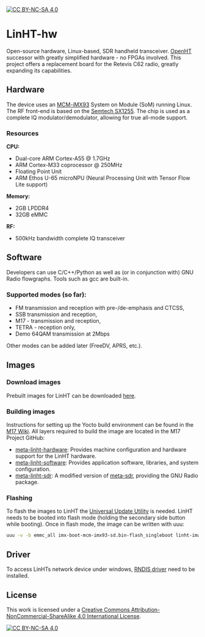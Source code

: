 [![CC BY-NC-SA 4.0][cc-by-nc-sa-shield]][cc-by-nc-sa]

# LinHT-hw
Open-source hardware, Linux-based, SDR handheld transceiver. [OpenHT](https://github.com/M17-Project/OpenHT-hw) successor with greatly simplified hardware - no FPGAs involved.
This project offers a replacement board for the Retevis C62 radio, greatly expanding its capabilities.

## Hardware
The device uses an [MCM-iMX93](https://www.compulab.com/products/computer-on-modules/mcm-imx93-nxp-i-mx-93-som-smd-system-on-module) System on Module (SoM) running Linux. The RF front-end is based on the [Semtech SX1255](https://www.semtech.com/products/wireless-rf/lora-core/sx1255). The chip is used as a complete IQ modulator/demodulator, allowing for true all-mode support.

### Resources
**CPU:**

* Dual-core ARM Cortex-A55 @ 1.7GHz
* ARM Cortex-M33 coprocessor @ 250MHz
* Floating Point Unit
* ARM Ethos U-65 microNPU (Neural Processing Unit with Tensor Flow Lite support)

**Memory:**

* 2GB LPDDR4
* 32GB eMMC

**RF:**

* 500kHz bandwidth complete IQ transceiver

## Software
Developers can use C/C++/Python as well as (or in conjunction with) GNU Radio flowgraphs. Tools such as gcc are built-in.

### Supported modes (so far):

* FM transmission and reception with pre-/de-emphasis and CTCSS,
* SSB transmission and reception,
* M17 - transmission and reception,
* TETRA - reception only,
* Demo 64QAM transmission at 2Mbps

Other modes can be added later (FreeDV, APRS, etc.).

## Images

### Download images

Prebuilt images for LinHT can be downloaded [here](https://m17project.org/linht/).

### Building images

Instructions for setting up the Yocto build environment can be found in the [M17 Wiki](https://wiki.m17foundation.org/index.php?title=LinHT_Image_Build).
All layers required to build the image are located in the M17 Project GitHub:

- [meta-linht-hardware](https://github.com/M17-Project/meta-linht-hardware): Provides machine configuration and hardware support for the LinHT hardware.
- [meta-linht-software](https://github.com/M17-Project/meta-linht-software): Provides application software, libraries, and system configuration.
- [meta-linht-sdr](https://github.com/M17-Project/meta-linht-sdr): A modified version of [meta-sdr](https://github.com/balister/meta-sdr), providing the GNU Radio package.

### Flashing

To flash the images to LinHT the [Universal Update Utility](https://github.com/nxp-imx/mfgtools/releases) is needed.
LinHT needs to be booted into flash mode (holding the secondary side button while booting).
Once in flash mode, the image can be written with uuu:
```bash
uuu -v -b emmc_all imx-boot-mcm-imx93-sd.bin-flash_singleboot linht-image-mcm-imx93.rootfs.wic.zst
```

## Driver

To access LinHTs network device under windows, [RNDIS driver](https://www.catalog.update.microsoft.com/Search.aspx?q=USB%20RNDIS%20Gadget) need to be installed.

## License
This work is licensed under a
[Creative Commons Attribution-NonCommercial-ShareAlike 4.0 International License][cc-by-nc-sa].

[![CC BY-NC-SA 4.0][cc-by-nc-sa-image]][cc-by-nc-sa]

[cc-by-nc-sa]: http://creativecommons.org/licenses/by-nc-sa/4.0/
[cc-by-nc-sa-image]: https://licensebuttons.net/l/by-nc-sa/4.0/88x31.png
[cc-by-nc-sa-shield]: https://img.shields.io/badge/License-CC%20BY--NC--SA%204.0-lightgrey.svg
